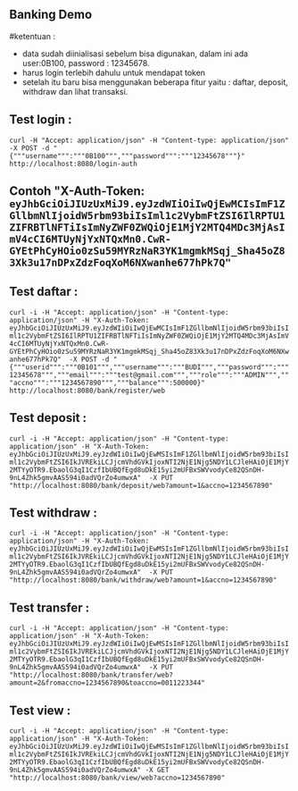 ## Banking Demo
#ketentuan :
- data sudah diinialisasi sebelum bisa digunakan, dalam ini ada user:0B100, password : 12345678.
- harus login terlebih dahulu untuk mendapat token
- setelah itu baru bisa menggunakan beberapa fitur yaitu : daftar, deposit, withdraw dan lihat transaksi.

## Test login :
```curl -H "Accept: application/json" -H "Content-type: application/json" -X POST -d "{"""username""":"""0B100""","""password""":"""12345678"""}" http://localhost:8080/login-auth```

## Contoh "X-Auth-Token: ```eyJhbGciOiJIUzUxMiJ9.eyJzdWIiOiIwQjEwMCIsImF1ZGllbmNlIjoidW5rbm93biIsIml1c2VybmFtZSI6IlRPTU1ZIFRBTlNFTiIsImNyZWF0ZWQiOjE1MjY2MTQ4MDc3MjAsImV4cCI6MTUyNjYxNTQxMn0.CwR-GYEtPhCyHOio0zSu59MYRzNaR3YK1mgmkMSqj_Sha45oZ83Xk3u17nDPxZdzFoqXoM6NXwanhe677hPk7Q"```

## Test daftar :
```curl -i -H "Accept: application/json" -H "Content-type: application/json" -H "X-Auth-Token: eyJhbGciOiJIUzUxMiJ9.eyJzdWIiOiIwQjEwMCIsImF1ZGllbmNlIjoidW5rbm93biIsIml1c2VybmFtZSI6IlRPTU1ZIFRBTlNFTiIsImNyZWF0ZWQiOjE1MjY2MTQ4MDc3MjAsImV4cCI6MTUyNjYxNTQxMn0.CwR-GYEtPhCyHOio0zSu59MYRzNaR3YK1mgmkMSqj_Sha45oZ83Xk3u17nDPxZdzFoqXoM6NXwanhe677hPk7Q"  -X POST -d "{"""userid""":"""0B101""","""username""":"""BUDI""","""password""":"""12345678""","""email""":"""test@gmail.com""","""role""":"""ADMIN""","""accno""":"""1234567890""","""balance""":500000}" http://localhost:8080/bank/register/web```

## Test deposit :
```curl -i -H "Accept: application/json" -H "Content-type: application/json" -H "X-Auth-Token: eyJhbGciOiJIUzUxMiJ9.eyJzdWIiOiIwQjEwMSIsImF1ZGllbmNlIjoidW5rbm93biIsIml1c2VybmFtZSI6IkJVREkiLCJjcmVhdGVkIjoxNTI2NjE1Njg5NDY1LCJleHAiOjE1MjY2MTYyOTR9.EbaolG3qI1CzfIbUBQfEgd8uDkE15yi2mUFBxSWVvodyCe82QSnDH-9nL4Zhk5gmvAAS594i0adVQrZo4umwxA"  -X PUT "http://localhost:8080/bank/deposit/web?amount=1&accno=1234567890"```

## Test withdraw :
```curl -i -H "Accept: application/json" -H "Content-type: application/json" -H "X-Auth-Token: eyJhbGciOiJIUzUxMiJ9.eyJzdWIiOiIwQjEwMSIsImF1ZGllbmNlIjoidW5rbm93biIsIml1c2VybmFtZSI6IkJVREkiLCJjcmVhdGVkIjoxNTI2NjE1Njg5NDY1LCJleHAiOjE1MjY2MTYyOTR9.EbaolG3qI1CzfIbUBQfEgd8uDkE15yi2mUFBxSWVvodyCe82QSnDH-9nL4Zhk5gmvAAS594i0adVQrZo4umwxA"  -X PUT "http://localhost:8080/bank/withdraw/web?amount=1&accno=1234567890"```

## Test transfer :
```curl -i -H "Accept: application/json" -H "Content-type: application/json" -H "X-Auth-Token: eyJhbGciOiJIUzUxMiJ9.eyJzdWIiOiIwQjEwMSIsImF1ZGllbmNlIjoidW5rbm93biIsIml1c2VybmFtZSI6IkJVREkiLCJjcmVhdGVkIjoxNTI2NjE1Njg5NDY1LCJleHAiOjE1MjY2MTYyOTR9.EbaolG3qI1CzfIbUBQfEgd8uDkE15yi2mUFBxSWVvodyCe82QSnDH-9nL4Zhk5gmvAAS594i0adVQrZo4umwxA"  -X PUT "http://localhost:8080/bank/transfer/web?amount=2&fromaccno=1234567890&toaccno=0011223344"```

## Test view :
```curl -i -H "Accept: application/json" -H "Content-type: application/json" -H "X-Auth-Token: eyJhbGciOiJIUzUxMiJ9.eyJzdWIiOiIwQjEwMSIsImF1ZGllbmNlIjoidW5rbm93biIsIml1c2VybmFtZSI6IkJVREkiLCJjcmVhdGVkIjoxNTI2NjE1Njg5NDY1LCJleHAiOjE1MjY2MTYyOTR9.EbaolG3qI1CzfIbUBQfEgd8uDkE15yi2mUFBxSWVvodyCe82QSnDH-9nL4Zhk5gmvAAS594i0adVQrZo4umwxA" -X GET "http://localhost:8080/bank/view/web?accno=1234567890"```
